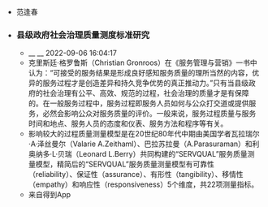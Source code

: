 - 范逢春
- ### 县级政府社会治理质量测度标准研究
    - __ __ 2022-09-06 16:04:17
    - 克里斯廷·格罗鲁斯（Christian Gronroos）在《服务管理与营销》一书中认为：“可接受的服务结果是形成良好感知服务质量的理所当然的内容，优异的服务过程才是创造差异和持久竞争优势的真正推动力。”只有当县级政府的社会治理有公平、高效、规范的过程，社会治理的质量才是有保障的。在一般服务过程中，服务过程即服务人员如何与公众打交道或提供服务，必然会影响公众对服务质量的评价。一般来说，服务过程质量与服务时间和地点、服务人员的态度和仪表、服务方法和程序等有关。
    - 影响较大的过程质量测量模型是在20世纪80年代中期由美国学者瓦拉瑞尔·A·泽丝曼尔（Valarie A.Zeithaml）、巴拉苏拉曼（A.Parasuraman）和利奥纳多·L·贝瑞（Leonard L.Berry）共同构建的“SERVQUAL”服务质量测量模型，精简后的“SERVQUAL”服务质量测量模型有可靠性（reliability）、保证性（assurance）、有形性（tangibility）、移情性（empathy）和响应性（responsiveness）5个维度，共22项测量指标。
    - 来自得到App
